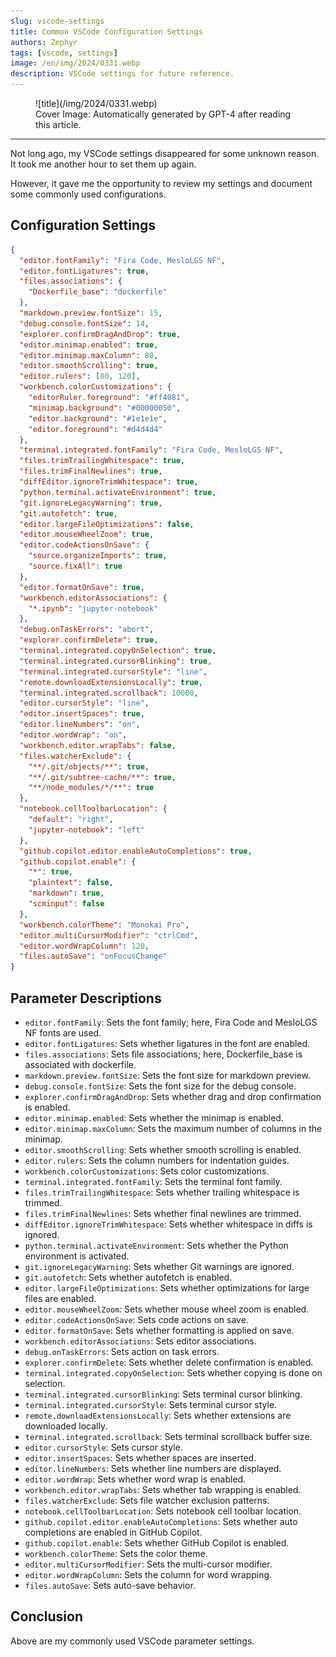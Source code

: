 ```yaml
---
slug: vscode-settings
title: Common VSCode Configuration Settings
authors: Zephyr
tags: [vscode, settings]
image: /en/img/2024/0331.webp
description: VSCode settings for future reference.
---
```


<figure>
![title](/img/2024/0331.webp)
<figcaption>Cover Image: Automatically generated by GPT-4 after reading this article.</figcaption>
</figure>

---

Not long ago, my VSCode settings disappeared for some unknown reason. It took me another hour to set them up again.

However, it gave me the opportunity to review my settings and document some commonly used configurations.

## Configuration Settings

```json
{
  "editor.fontFamily": "Fira Code, MesloLGS NF",
  "editor.fontLigatures": true,
  "files.associations": {
    "Dockerfile_base": "dockerfile"
  },
  "markdown.preview.fontSize": 15,
  "debug.console.fontSize": 14,
  "explorer.confirmDragAndDrop": true,
  "editor.minimap.enabled": true,
  "editor.minimap.maxColumn": 80,
  "editor.smoothScrolling": true,
  "editor.rulers": [80, 120],
  "workbench.colorCustomizations": {
    "editorRuler.foreground": "#ff4081",
    "minimap.background": "#00000050",
    "editor.background": "#1e1e1e",
    "editor.foreground": "#d4d4d4"
  },
  "terminal.integrated.fontFamily": "Fira Code, MesloLGS NF",
  "files.trimTrailingWhitespace": true,
  "files.trimFinalNewlines": true,
  "diffEditor.ignoreTrimWhitespace": true,
  "python.terminal.activateEnvironment": true,
  "git.ignoreLegacyWarning": true,
  "git.autofetch": true,
  "editor.largeFileOptimizations": false,
  "editor.mouseWheelZoom": true,
  "editor.codeActionsOnSave": {
    "source.organizeImports": true,
    "source.fixAll": true
  },
  "editor.formatOnSave": true,
  "workbench.editorAssociations": {
    "*.ipynb": "jupyter-notebook"
  },
  "debug.onTaskErrors": "abort",
  "explorer.confirmDelete": true,
  "terminal.integrated.copyOnSelection": true,
  "terminal.integrated.cursorBlinking": true,
  "terminal.integrated.cursorStyle": "line",
  "remote.downloadExtensionsLocally": true,
  "terminal.integrated.scrollback": 10000,
  "editor.cursorStyle": "line",
  "editor.insertSpaces": true,
  "editor.lineNumbers": "on",
  "editor.wordWrap": "on",
  "workbench.editor.wrapTabs": false,
  "files.watcherExclude": {
    "**/.git/objects/**": true,
    "**/.git/subtree-cache/**": true,
    "**/node_modules/*/**": true
  },
  "notebook.cellToolbarLocation": {
    "default": "right",
    "jupyter-notebook": "left"
  },
  "github.copilot.editor.enableAutoCompletions": true,
  "github.copilot.enable": {
    "*": true,
    "plaintext": false,
    "markdown": true,
    "scminput": false
  },
  "workbench.colorTheme": "Monokai Pro",
  "editor.multiCursorModifier": "ctrlCmd",
  "editor.wordWrapColumn": 120,
  "files.autoSave": "onFocusChange"
}
```

## Parameter Descriptions

- `editor.fontFamily`: Sets the font family; here, Fira Code and MesloLGS NF fonts are used.
- `editor.fontLigatures`: Sets whether ligatures in the font are enabled.
- `files.associations`: Sets file associations; here, Dockerfile_base is associated with dockerfile.
- `markdown.preview.fontSize`: Sets the font size for markdown preview.
- `debug.console.fontSize`: Sets the font size for the debug console.
- `explorer.confirmDragAndDrop`: Sets whether drag and drop confirmation is enabled.
- `editor.minimap.enabled`: Sets whether the minimap is enabled.
- `editor.minimap.maxColumn`: Sets the maximum number of columns in the minimap.
- `editor.smoothScrolling`: Sets whether smooth scrolling is enabled.
- `editor.rulers`: Sets the column numbers for indentation guides.
- `workbench.colorCustomizations`: Sets color customizations.
- `terminal.integrated.fontFamily`: Sets the terminal font family.
- `files.trimTrailingWhitespace`: Sets whether trailing whitespace is trimmed.
- `files.trimFinalNewlines`: Sets whether final newlines are trimmed.
- `diffEditor.ignoreTrimWhitespace`: Sets whether whitespace in diffs is ignored.
- `python.terminal.activateEnvironment`: Sets whether the Python environment is activated.
- `git.ignoreLegacyWarning`: Sets whether Git warnings are ignored.
- `git.autofetch`: Sets whether autofetch is enabled.
- `editor.largeFileOptimizations`: Sets whether optimizations for large files are enabled.
- `editor.mouseWheelZoom`: Sets whether mouse wheel zoom is enabled.
- `editor.codeActionsOnSave`: Sets code actions on save.
- `editor.formatOnSave`: Sets whether formatting is applied on save.
- `workbench.editorAssociations`: Sets editor associations.
- `debug.onTaskErrors`: Sets action on task errors.
- `explorer.confirmDelete`: Sets whether delete confirmation is enabled.
- `terminal.integrated.copyOnSelection`: Sets whether copying is done on selection.
- `terminal.integrated.cursorBlinking`: Sets terminal cursor blinking.
- `terminal.integrated.cursorStyle`: Sets terminal cursor style.
- `remote.downloadExtensionsLocally`: Sets whether extensions are downloaded locally.
- `terminal.integrated.scrollback`: Sets terminal scrollback buffer size.
- `editor.cursorStyle`: Sets cursor style.
- `editor.insertSpaces`: Sets whether spaces are inserted.
- `editor.lineNumbers`: Sets whether line numbers are displayed.
- `editor.wordWrap`: Sets whether word wrap is enabled.
- `workbench.editor.wrapTabs`: Sets whether tab wrapping is enabled.
- `files.watcherExclude`: Sets file watcher exclusion patterns.
- `notebook.cellToolbarLocation`: Sets notebook cell toolbar location.
- `github.copilot.editor.enableAutoCompletions`: Sets whether auto completions are enabled in GitHub Copilot.
- `github.copilot.enable`: Sets whether GitHub Copilot is enabled.
- `workbench.colorTheme`: Sets the color theme.
- `editor.multiCursorModifier`: Sets the multi-cursor modifier.
- `editor.wordWrapColumn`: Sets the column for word wrapping.
- `files.autoSave`: Sets auto-save behavior.

## Conclusion

Above are my commonly used VSCode parameter settings.
